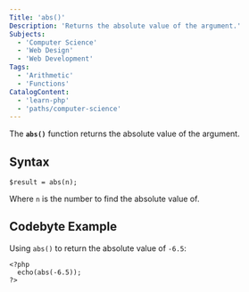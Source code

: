 ```yaml
---
Title: 'abs()'
Description: 'Returns the absolute value of the argument.'
Subjects:
  - 'Computer Science'
  - 'Web Design'
  - 'Web Development'
Tags:
  - 'Arithmetic'
  - 'Functions'
CatalogContent:
  - 'learn-php'
  - 'paths/computer-science'
---
```


The **`abs()`** function returns the absolute value of the argument.

## Syntax

```pseudo
$result = abs(n);
```

Where `n` is the number to find the absolute value of.

## Codebyte Example

Using `abs()` to return the absolute value of `-6.5`:

```codebyte/php
<?php
  echo(abs(-6.5));
?>
```
